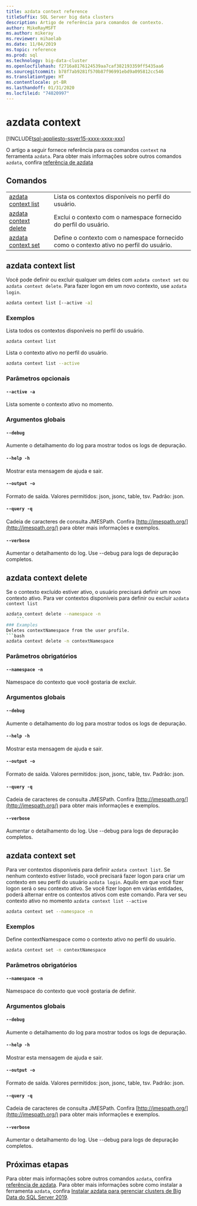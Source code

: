```yaml
---
title: azdata context reference
titleSuffix: SQL Server big data clusters
description: Artigo de referência para comandos de contexto.
author: MikeRayMSFT
ms.author: mikeray
ms.reviewer: mihaelab
ms.date: 11/04/2019
ms.topic: reference
ms.prod: sql
ms.technology: big-data-cluster
ms.openlocfilehash: f2716a8176124539aa7caf382193359ff5435aa6
ms.sourcegitcommit: b78f7ab9281f570b87f96991ebd9a095812cc546
ms.translationtype: HT
ms.contentlocale: pt-BR
ms.lasthandoff: 01/31/2020
ms.locfileid: "74820997"
---
```

# <a name="azdata-context"></a>azdata context

[!INCLUDE[tsql-appliesto-ssver15-xxxx-xxxx-xxx](../includes/tsql-appliesto-ssver15-xxxx-xxxx-xxx.md)]  

O artigo a seguir fornece referência para os comandos `context` na ferramenta `azdata`. Para obter mais informações sobre outros comandos `azdata`, confira [referência de azdata](reference-azdata.md)

## <a name="commands"></a>Comandos
|     |     |
| --- | --- |
[azdata context list](#azdata-context-list) | Lista os contextos disponíveis no perfil do usuário.
[azdata context delete](#azdata-context-delete) | Exclui o contexto com o namespace fornecido do perfil do usuário.
[azdata context set](#azdata-context-set) | Define o contexto com o namespace fornecido como o contexto ativo no perfil do usuário.
## <a name="azdata-context-list"></a>azdata context list
Você pode definir ou excluir qualquer um deles com `azdata context set` ou `azdata context delete`. Para fazer logon em um novo contexto, use `azdata login`.
```bash
azdata context list [--active -a] 
  ```
### <a name="examples"></a>Exemplos
Lista todos os contextos disponíveis no perfil do usuário.
```bash
azdata context list
```
Lista o contexto ativo no perfil do usuário.
```bash
azdata context list --active
```
### <a name="optional-parameters"></a>Parâmetros opcionais
#### `--active -a`
Lista somente o contexto ativo no momento.
### <a name="global-arguments"></a>Argumentos globais
#### `--debug`
Aumente o detalhamento do log para mostrar todos os logs de depuração.
#### `--help -h`
Mostrar esta mensagem de ajuda e sair.
#### `--output -o`
Formato de saída.  Valores permitidos: json, jsonc, table, tsv.  Padrão: json.
#### `--query -q`
Cadeia de caracteres de consulta JMESPath. Confira [http://jmespath.org/](http://jmespath.org/) para obter mais informações e exemplos.
#### `--verbose`
Aumentar o detalhamento do log. Use --debug para logs de depuração completos.
## <a name="azdata-context-delete"></a>azdata context delete
Se o contexto excluído estiver ativo, o usuário precisará definir um novo contexto ativo. Para ver contextos disponíveis para definir ou excluir `azdata context list`
```bash
azdata context delete --namespace -n 
    ```
### Examples
Deletes contextNamespace from the user profile.
```bash
azdata context delete -n contextNamespace
```
### <a name="required-parameters"></a>Parâmetros obrigatórios
#### `--namespace -n`
Namespace do contexto que você gostaria de excluir.
### <a name="global-arguments"></a>Argumentos globais
#### `--debug`
Aumente o detalhamento do log para mostrar todos os logs de depuração.
#### `--help -h`
Mostrar esta mensagem de ajuda e sair.
#### `--output -o`
Formato de saída.  Valores permitidos: json, jsonc, table, tsv.  Padrão: json.
#### `--query -q`
Cadeia de caracteres de consulta JMESPath. Confira [http://jmespath.org/](http://jmespath.org/) para obter mais informações e exemplos.
#### `--verbose`
Aumentar o detalhamento do log. Use --debug para logs de depuração completos.
## <a name="azdata-context-set"></a>azdata context set
Para ver contextos disponíveis para definir `azdata context list`. Se nenhum contexto estiver listado, você precisará fazer logon para criar um contexto em seu perfil do usuário `azdata login`. Aquilo em que você fizer logon será o seu contexto ativo. Se você fizer logon em várias entidades, poderá alternar entre os contextos ativos com este comando. Para ver seu contexto ativo no momento `azdata context list --active`
```bash
azdata context set --namespace -n 
 ```
### <a name="examples"></a>Exemplos
Define contextNamespace como o contexto ativo no perfil do usuário.
```bash
azdata context set -n contextNamespace
```
### <a name="required-parameters"></a>Parâmetros obrigatórios
#### `--namespace -n`
Namespace do contexto que você gostaria de definir.
### <a name="global-arguments"></a>Argumentos globais
#### `--debug`
Aumente o detalhamento do log para mostrar todos os logs de depuração.
#### `--help -h`
Mostrar esta mensagem de ajuda e sair.
#### `--output -o`
Formato de saída.  Valores permitidos: json, jsonc, table, tsv.  Padrão: json.
#### `--query -q`
Cadeia de caracteres de consulta JMESPath. Confira [http://jmespath.org/](http://jmespath.org/) para obter mais informações e exemplos.
#### `--verbose`
Aumentar o detalhamento do log. Use --debug para logs de depuração completos.

## <a name="next-steps"></a>Próximas etapas

Para obter mais informações sobre outros comandos `azdata`, confira [referência de azdata](reference-azdata.md). Para obter mais informações sobre como instalar a ferramenta `azdata`, confira [Instalar azdata para gerenciar clusters de Big Data do SQL Server 2019](deploy-install-azdata.md).
